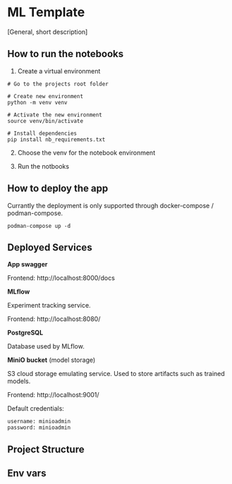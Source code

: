 # ML Template

[General, short description]

## How to run the notebooks

1. Create a virtual environment

```
# Go to the projects root folder

# Create new environment
python -m venv venv

# Activate the new environment
source venv/bin/activate

# Install dependencies
pip install nb_requirements.txt
```

2. Choose the venv for the notebook environment

3. Run the notbooks

## How to deploy the app

Currantly the deployment is only supported through docker-compose / podman-compose.

```
podman-compose up -d
```

## Deployed Services

**App swagger**

Frontend: http://localhost:8000/docs

**MLflow**

Experiment tracking service.

Frontend: http://localhost:8080/

**PostgreSQL**

Database used by MLflow.

**MiniO bucket** (model storage)

S3 cloud storage emulating service. Used to store artifacts such as trained models.

Frontend: http://localhost:9001/

Default credentials:
```
username: minioadmin
password: minioadmin
```

## Project Structure

## Env vars
